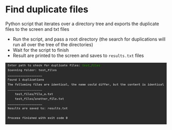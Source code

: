 # Find duplicate files
Python script that iterates over a directory tree and exports the duplicate files to the screen and txt files

- Run the script, and pass a root directory (the search for duplications will run all over the tree of the directories)
- Wait for the script to finish
- Result are printed to the screen and saves to `results.txt` files

![image](dups.jpeg)

